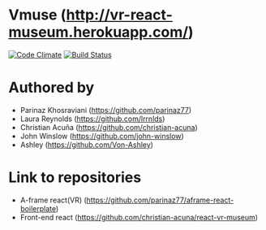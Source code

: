 
# Vmuse (http://vr-react-museum.herokuapp.com/)
[![Code Climate](https://codeclimate.com/github/christian-acuna/vr-museum-api/badges/gpa.svg)](https://codeclimate.com/github/christian-acuna/vr-museum-api)
[![Build Status](https://travis-ci.org/christian-acuna/vr-museum-api.svg?branch=development)](https://travis-ci.org/christian-acuna/vr-museum-api)

# Authored by

* Parinaz Khosraviani (https://github.com/parinaz77)
* Laura Reynolds (https://github.com/lrrnlds)
* Christian Acuña (https://github.com/christian-acuna)
* John Winslow (https://github.com/john-winslow)
* Ashley (https://github.com/Von-Ashley)

# Link to repositories

* A-frame react(VR) (https://github.com/parinaz77/aframe-react-boilerplate)
* Front-end react (https://github.com/christian-acuna/react-vr-museum)


